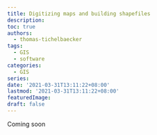 ```yaml
---
title: Digitizing maps and building shapefiles
description:
toc: true
authors:
  - thomas-tichelbaecker
tags:
  - GIS
  - software
categories:
  - GIS
series:
date: '2021-03-31T13:11:22+08:00'
lastmod: '2021-03-31T13:11:22+08:00'
featuredImage:
draft: false
---
```


Coming soon

<!--more-->
